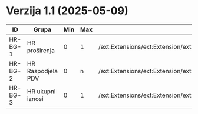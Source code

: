 # Verzija 1.1 (2025-05-09)

| ID      | Grupa             | Min | Max | Invoice                                                                                                          | CreditNote                                                                                                       |
|---------|-------------------|-----|-----|------------------------------------------------------------------------------------------------------------------|------------------------------------------------------------------------------------------------------------------|
| HR-BG-1 | HR proširenja     | 0   | 1   | /ext:Extensions/ext:Extension/ext:ExtensionContent/hrextac:HRFISK20Data                                          | /ext:Extensions/ext:Extension/ext:ExtensionContent/hrextac:HRFISK20Data                                          |
| HR-BG-2 | HR Raspodjela PDV | 0   | n   | /ext:Extensions/ext:Extension/ext:ExtensionContent/hrextac:HRFISK20data/hrextac:HRTaxTotal/hrextac:HRTaxSubtotal | /ext:Extensions/ext:Extension/ext:ExtensionContent/hrextac:HRFISK20Data/hrextac:HRTaxTotal/hrextac:HRTaxSubtotal |
| HR-BG-3 | HR ukupni iznosi  | 0   | 1   | /ext:Extensions/ext:Extension/ext:ExtensionContent/hrextac:HRFISK20data/hrextac:HRLegalMonetaryTotal             | /ext:Extensions/ext:Extension/ext:ExtensionContent/hrextac:HRFISK20Data/hrextac:HRLegalMonetaryTotal             |

